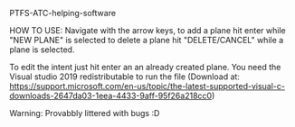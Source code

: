 PTFS-ATC-helping-software

HOW TO USE:
Navigate with the arrow keys, to add a plane hit enter while "NEW PLANE" is selected
to delete a plane hit "DELETE/CANCEL" while a plane is selected.

To edit the intent just hit enter an an already created plane.
You need the Visual studio 2019 redistributable to run the file
(Download at: https://support.microsoft.com/en-us/topic/the-latest-supported-visual-c-downloads-2647da03-1eea-4433-9aff-95f26a218cc0)

Warning:
Provabbly littered with bugs :D

